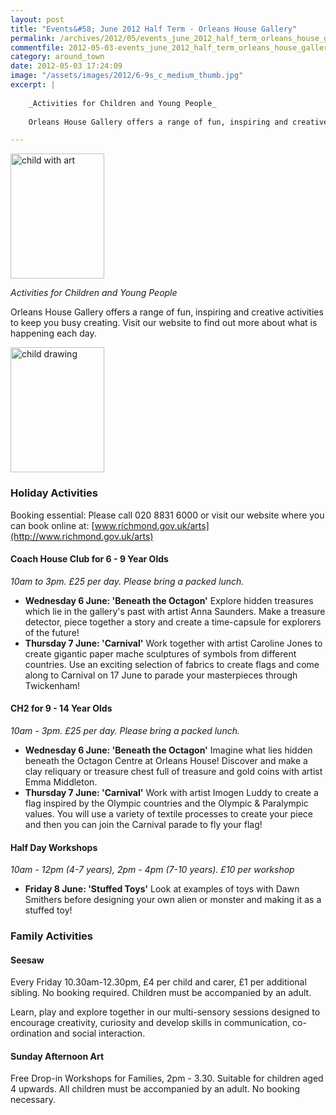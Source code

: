 ```yaml
---
layout: post
title: "Events&#58; June 2012 Half Term - Orleans House Gallery"
permalink: /archives/2012/05/events_june_2012_half_term_orleans_house_gallery.html
commentfile: 2012-05-03-events_june_2012_half_term_orleans_house_gallery
category: around_town
date: 2012-05-03 17:24:09
image: "/assets/images/2012/6-9s_c_medium_thumb.jpg"
excerpt: |
    
    _Activities for Children and Young People_
    
    Orleans House Gallery offers a range of fun, inspiring and creative activities to keep you busy creating. Visit our website to find out more about what is happening each day.

---
```


<a href="/assets/images/2012/6-9s_c_medium.jpg" title="See larger version of - child with art"><img src="/assets/images/2012/6-9s_c_medium_thumb.jpg" width="150" height="200" alt="child with art" class="photo right" /></a>

*Activities for Children and Young People*

Orleans House Gallery offers a range of fun, inspiring and creative activities to keep you busy creating. Visit our website to find out more about what is happening each day.

<a href="/assets/images/2012/6-9s_a_medium.jpg" title="See larger version of - child drawing"><img src="/assets/images/2012/6-9s_a_medium_thumb.jpg" width="150" height="200" alt="child drawing" class="photo right" /></a>

### Holiday Activities

Booking essential: Please call 020 8831 6000 or visit our website where you can book online at: [www.richmond.gov.uk/arts](http://www.richmond.gov.uk/arts)

#### Coach House Club for 6 - 9 Year Olds

*10am to 3pm. £25 per day. Please bring a packed lunch.*

-   **Wednesday 6 June: 'Beneath the Octagon'**
    Explore hidden treasures which lie in the gallery's past with artist Anna Saunders. Make a treasure detector, piece together a story and create a time-capsule for explorers of the future!
-   **Thursday 7 June: 'Carnival'**
    Work together with artist Caroline Jones to create gigantic paper mache sculptures of symbols from different countries. Use an exciting selection of fabrics to create flags and come along to Carnival on 17 June to parade your masterpieces through Twickenham!

#### CH2 for 9 - 14 Year Olds

*10am - 3pm. £25 per day. Please bring a packed lunch.*

-   **Wednesday 6 June: 'Beneath the Octagon'**
    Imagine what lies hidden beneath the Octagon Centre at Orleans House! Discover and make a clay reliquary or treasure chest full of treasure and gold coins with artist Emma Middleton.
-   **Thursday 7 June: 'Carnival'**
    Work with artist Imogen Luddy to create a flag inspired by the Olympic countries and the Olympic & Paralympic values. You will use a variety of textile processes to create your piece and then you can join the Carnival parade to fly your flag!

#### Half Day Workshops

*10am - 12pm (4-7 years), 2pm - 4pm (7-10 years). £10 per workshop*

-   **Friday 8 June: 'Stuffed Toys'**
    Look at examples of toys with Dawn Smithers before designing your own alien or monster and making it as a stuffed toy!

### Family Activities

#### Seesaw

Every Friday 10.30am-12.30pm, £4 per child and carer, £1 per additional sibling. No booking required. Children must be accompanied by an adult.

Learn, play and explore together in our multi-sensory sessions designed to encourage creativity, curiosity and develop skills in communication, co-ordination and social interaction.

#### Sunday Afternoon Art

Free Drop-in Workshops for Families, 2pm - 3.30. Suitable for children aged 4 upwards. All children must be accompanied by an adult. No booking necessary.
